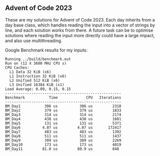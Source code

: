## Advent of Code 2023

These are my solutions for Advent of Code 2023. Each day inherits from a day base class, which handles reading the input into a vector of strings by line, and each solution works from there. 
A future task can be to optimise solutions where reading the input more directly could have a large impact, and also use multithreading.

Google Benchmark results for my inputs:
```
Running ../build/benchmark.out
Run on (12 X 3600 MHz CPU s)
CPU Caches:
  L1 Data 32 KiB (x6)
  L1 Instruction 32 KiB (x6)
  L2 Unified 512 KiB (x6)
  L3 Unified 16384 KiB (x1)
Load Average: 0.09, 0.15, 0.15
-----------------------------------------------------
Benchmark           Time             CPU   Iterations
-----------------------------------------------------
BM_Day1           306 us          306 us         2310
BM_Day2           379 us          379 us         1833
BM_Day3           314 us          314 us         2174
BM_Day4           438 us          438 us         1601
BM_Day5           131 us          131 us         5371
BM_Day6          4.07 us         4.07 us       172417
BM_Day7           483 us          483 us         1392
BM_Day8           511 us          511 us         1437
BM_Day9           309 us          309 us         2269
BM_Day10          173 us          173 us         4019
BM_Day11         81.0 us         80.9 us         848
```